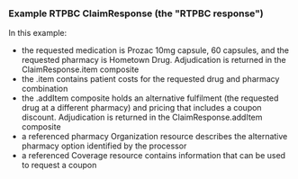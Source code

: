 ### Example RTPBC ClaimResponse (the "RTPBC response")

In this example:
* the requested medication is Prozac 10mg capsule, 60 capsules, and the requested pharmacy is Hometown Drug. Adjudication is returned in the ClaimResponse.item composite
* the .item contains patient costs for the requested drug and pharmacy combination
* the .addItem composite holds an alternative fulfilment (the requested drug at a different pharmacy) and pricing that includes a coupon discount. Adjudication is returned in the ClaimResponse.addItem composite
* a referenced pharmacy Organization resource describes the alternative pharmacy option identified by the processor
* a referenced Coverage resource contains information that can be used to request a coupon

<br/>

<!-- <div><img src="https://www.frankmckinney.com/carin-rtpbc/rtpbc-claim-response-03.png" alt="claimresponse"></div> -->

<br/>